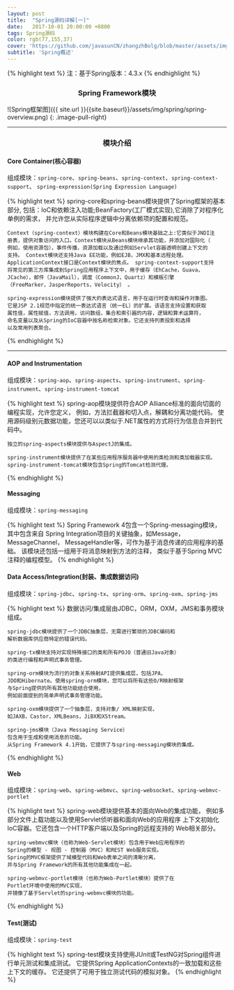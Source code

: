 ```yaml
---
layout: post
title:  "Spring源码详解[一]"
date:   2017-10-01 20:00:00 +0800
tags: Spring源码
color: rgb(77,155,37)
cover: 'https://github.com/javasunCN/zhangzhBolg/blob/master/assets/img/spring/spring.jpg?raw=true'
subtitle: 'Spring概述'
---
```


{% highlight text %}
    注：基于Spring版本：4.3.x
{% endhighlight %} 


<center><b><h3>Spring Framework模块</h3></b></center>

![Spring框架图]({{ site.url }}{{site.baseurl}}/assets/img/spring/spring-overview.png)
{: .image-pull-right}

------------------------

<center><b><h3>模块介绍</h3></b></center>

#### Core Container(核心容器) 
组成模块：`spring-core`、`spring-beans`、`spring-context`、`spring-context-support`、
`spring-expression(Spring Expression Language)`
    
{% highlight text %}
    spring-core和spring-beans模块提供了Spring框架的基本部分,
    包括：IoC和依赖注入功能;BeanFactory(工厂模式实现),它消除了对程序化单例的需求，
    并允许您从实际程序逻辑中分离依赖项的配置和规范。
    
    Context（spring-context）模块构建在Core和Beans模块基础之上:它类似于JNDI注
    册表，提供对象访问的入口。Context模块从Beans模块继承其功能，并添加对国际化（
    例如，使用资源包），事件传播，资源加载以及通过例如Servlet容器透明创建上下文的
    支持。 Context模块还支持Java EE功能，例如EJB，JMX和基本远程处理。 
    ApplicationContext接口是Context模块的焦点。 spring-context-support支持
    将常见的第三方库集成到Spring应用程序上下文中，用于缓存（EhCache，Guava，
    JCache），邮件（JavaMail），调度（CommonJ，Quartz）和模板引擎
    （FreeMarker，JasperReports，Velocity） 。
    
    spring-expression模块提供了强大的表达式语言，用于在运行时查询和操作对象图。
    它是JSP 2.1规范中指定的统一表达式语言（统一EL）的扩展。该语言支持设置和获取
    属性值，属性赋值，方法调用，访问数组，集合和索引器的内容，逻辑和算术运算符，
    命名变量以及从Spring的IoC容器中按名称检索对象。它还支持列表投影和选择
    以及常用列表聚合。
{% endhighlight %} 

---------------------------------------

#### AOP and Instrumentation
组成模块：`spring-aop`、`spring-aspects`、`spring-instrument`、`spring-instrument`、`spring-instrument-tomcat`

{% highlight text %}
    spring-aop模块提供符合AOP Alliance标准的面向切面的编程实现，允许您定义，
    例如，方法拦截器和切入点，解耦和分离功能代码。
    使用源码级别元数据功能，您还可以以类似于.NET属性的方式将行为信息合并到代码中。
    
    独立的spring-aspects模块提供与AspectJ的集成。
    
    spring-instrument模块提供了在某些应用程序服务器中使用的类检测和类加载器实现。
    spring-instrument-tomcat模块包含Spring的Tomcat检测代理。
{% endhighlight %} 

#### Messaging
组成模块：`spring-messaging`

{% highlight text %}
    Spring Framework 4包含一个Spring-messaging模块，其中包含来自
    Spring Integration项目的关键抽象，如Message，MessageChannel，
    MessageHandler等，可作为基于消息传递的应用程序的基础。
    该模块还包括一组用于将消息映射到方法的注释，
    类似于基于Spring MVC注释的编程模型。
{% endhighlight %} 


#### Data Access/Integration(封装、集成数据访问)
组成模块：`spring-jdbc`、`spring-tx`、`spring-orm`、`spring-oxm`、`spring-jms`

{% highlight text %}
    数据访问/集成层由JDBC，ORM，OXM，JMS和事务模块组成。
    
    spring-jdbc模块提供了一个JDBC抽象层，无需进行繁琐的JDBC编码和
    解析数据库供应商特定的错误代码。
    
    spring-tx模块支持对实现特殊接口的类和所有POJO（普通旧Java对象）
    的类进行编程和声明式事务管理。
    
    spring-orm模块为流行的对象关系映射API提供集成层，包括JPA，
    JDO和Hibernate。使用spring-orm模块，您可以将所有这些O/R映射框架
    与Spring提供的所有其他功能结合使用，
    例如前面提到的简单声明式事务管理功能。
    
    spring-oxm模块提供了一个抽象层，支持对象/ XML映射实现，
    如JAXB，Castor，XMLBeans，JiBX和XStream。
    
    spring-jms模块（Java Messaging Service）
    包含用于生成和使用消息的功能。
    从Spring Framework 4.1开始，它提供了与spring-messaging模块的集成。
{% endhighlight %} 


#### Web
组成模块：`spring-web`、`spring-webmvc`、`spring-websocket`、`spring-webmvc-portlet`

{% highlight text %}
    spring-web模块提供基本的面向Web的集成功能，
    例如多部分文件上载功能以及使用Servlet侦听器和面向Web的应用程序
    上下文初始化IoC容器。它还包含一个HTTP客户端以及Spring的远程支持的
    Web相关部分。
    
    spring-webmvc模块（也称为Web-Servlet模块）包含用于Web应用程序的
    Spring的模型 - 视图 - 控制器（MVC）和REST Web服务实现。 
    Spring的MVC框架提供了域模型代码和Web表单之间的清晰分离，
    并与Spring Framework的所有其他功能集成在一起。
    
    spring-webmvc-portlet模块（也称为Web-Portlet模块）提供了在
    Portlet环境中使用的MVC实现，
    并镜像了基于Servlet的spring-webmvc模块的功能。
{% endhighlight %} 

#### Test(测试)
组成模块：`spring-test`

{% highlight text %}
    spring-test模块支持使用JUnit或TestNG对Spring组件进行单元测试和集成测试。
    它提供Spring ApplicationContexts的一致加载和这些上下文的缓存。
    它还提供了可用于独立测试代码的模拟对象。
{% endhighlight %} 









